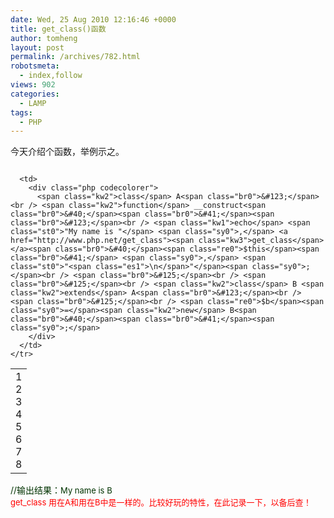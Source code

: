 ```yaml
---
date: Wed, 25 Aug 2010 12:16:46 +0000
title: get_class()函数
author: tomheng
layout: post
permalink: /archives/782.html
robotsmeta:
  - index,follow
views: 902
categories:
  - LAMP
tags:
  - PHP
---
```

今天介绍个函数，举例示之。

<div class="codecolorer-container php blackboard" style="overflow:auto;white-space:nowrap;">
  <table cellspacing="0" cellpadding="0">
    <tr>
      <td class="line-numbers">
        <div>
          1<br />2<br />3<br />4<br />5<br />6<br />7<br />8<br />
        </div>
      </td>
      
      <td>
        <div class="php codecolorer">
          <span class="kw2">class</span> A<span class="br0">&#123;</span><br /> <span class="kw2">function</span> __construct<span class="br0">&#40;</span><span class="br0">&#41;</span><span class="br0">&#123;</span><br /> <span class="kw1">echo</span> <span class="st0">"My name is "</span> <span class="sy0">,</span> <a href="http://www.php.net/get_class"><span class="kw3">get_class</span></a><span class="br0">&#40;</span><span class="re0">$this</span><span class="br0">&#41;</span> <span class="sy0">,</span> <span class="st0">"<span class="es1">\n</span>"</span><span class="sy0">;</span><br /> <span class="br0">&#125;</span><br /> <span class="br0">&#125;</span><br /> <span class="kw2">class</span> B <span class="kw2">extends</span> A<span class="br0">&#123;</span><br /> <span class="br0">&#125;</span><br /> <span class="re0">$b</span><span class="sy0">=</span><span class="kw2">new</span> B<span class="br0">&#40;</span><span class="br0">&#41;</span><span class="sy0">;</span>
        </div>
      </td>
    </tr>
  </table>
</div>

<div>
  <span style="color: #003300;">//输出结果：</span><span style="line-height: normal; font-size: small;"><span style="color: #003300;">My name is B</span></span>
</div>

<div>
  <span style="line-height: normal; font-size: small;"><span style="color: #ff0000;">get_class 用在A和用在B中是一样的。比较好玩的特性，在此记录一下，以备后查！</span></span>
</div>

